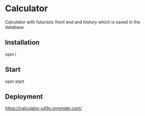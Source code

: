 # Calculator

Calculator with futuristic front end and history which is saved in the database.

## Installation

npm i 

## Start

npm start

## Deployment

https://calculator-u49x.onrender.com/

